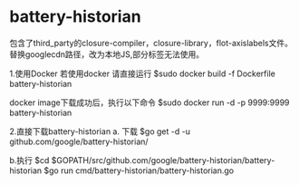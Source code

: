 # battery-historian
包含了third_party的closure-compiler，closure-library，flot-axislabels文件。
替换googlecdn路径，改为本地JS,部分标签无法使用。

1.使用Docker 
若使用docker 请直接运行
	$sudo docker build -f Dockerfile battery-historian

docker image下载成功后，执行以下命令 
	$sudo docker run -d -p 9999:9999 battery-historian

2.直接下载battery-historian
a. 下载
	$go get -d -u github.com/google/battery-historian/
	
b.执行
	$cd $GOPATH/src/github.com/google/battery-historian/battery-historian
	$go run cmd/battery-historian/battery-historian.go
 
